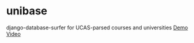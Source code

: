 # unibase
django-database-surfer for UCAS-parsed courses and universities
[Demo Video](https://drive.google.com/file/d/1unBqip3GzB9EKYZMO0NfIda_BijpltsB/view?usp=drive_link)

